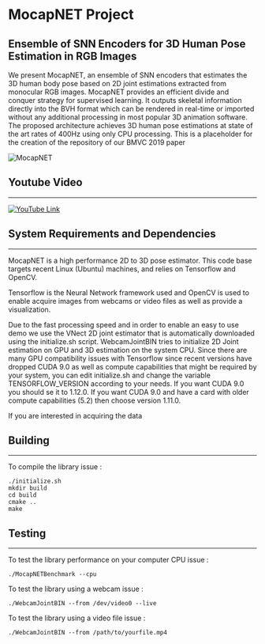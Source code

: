 # MocapNET Project
## Ensemble of SNN Encoders for 3D Human Pose Estimation in RGB Images

We present MocapNET, an ensemble of SNN encoders that estimates the 3D human body pose based on 2D joint estimations extracted from monocular RGB images. MocapNET provides an efficient divide and conquer strategy for supervised learning. It outputs skeletal information directly into the BVH format which can be rendered in real-time or imported without any additional processing in most popular 3D animation software. The proposed architecture achieves 3D human pose estimations at state of the art rates of 400Hz using only CPU processing.
This is a placeholder for the creation of the repository of our BMVC 2019 paper 

![MocapNET](https://raw.githubusercontent.com/FORTH-ModelBasedTracker/MocapNET/master/doc/mocapnetBannerImages.png)

## Youtube Video
------------------------------------------------------------------ 

[![YouTube Link](https://raw.githubusercontent.com/FORTH-ModelBasedTracker/MocapNET/master/doc/youtubevideolink.jpg)  ](https://www.youtube.com/watch?v=fH5e-KMBvM0)

## System Requirements and Dependencies
------------------------------------------------------------------ 
MocapNET is a high performance 2D to 3D pose estimator.
This code base targets recent Linux (Ubuntu) machines, and relies on Tensorflow and OpenCV. 

Tensorflow is the Neural Network framework used and OpenCV is used to enable acquire images from webcams or video files as well as provide a visualization.

Due to the fast processing speed and in order to enable an easy to use demo we use the VNect 2D joint estimator that is automatically downloaded using the initialize.sh script.  WebcamJointBIN tries to initialize 2D Joint estimation on GPU and 3D estimation on the system CPU. Since there are many GPU compatibility issues with Tensorflow since recent versions have dropped CUDA 9.0 as well as compute capabilities that might be required by your system, you can edit initialize.sh and change the variable TENSORFLOW_VERSION according to your needs. If you want CUDA 9.0 you should se it to 1.12.0. If you want CUDA 9.0 and have a card with older compute capabilities (5.2) then choose version 1.11.0.

If you are interested in acquiring the data


## Building
------------------------------------------------------------------ 

To compile the library issue :

```
./initialize.sh
mkdir build 
cd build 
cmake .. 
make 
```
 


## Testing
------------------------------------------------------------------ 

To test the library performance on your computer CPU issue :

```
./MocapNETBenchmark --cpu
```

To test the library using a webcam issue :

```
./WebcamJointBIN --from /dev/video0 --live
```

To test the library using a video file issue :

```
./WebcamJointBIN --from /path/to/yourfile.mp4
```


